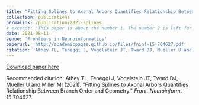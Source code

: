 ```yaml
---
title: "Fitting Splines to Axonal Arbors Quantifies Relationship Between Branch Order and Geometry"
collection: publications
permalink: /publication/2021-splines
# excerpt: 'This paper is about the number 1. The number 2 is left for future work.'
date: 2021-08-11
venue: 'Frontiers in Neuroinformatics'
paperurl: 'http://academicpages.github.io/files/fninf-15-704627.pdf'
citation: 'Athey TL, Teneggi J, Vogelstein JT, Tward DJ, Mueller U and Miller MI (2021). &quot;Fitting Splines to Axonal Arbors Quantifies Relationship Between Branch Order and Geometry.&quot; <i>Front. Neuroinform</i>. 15:704627.'
---
```


[Download paper here](http://academicpages.github.io/files/fninf-15-704627.pdf)

Recommended citation: Athey TL, Teneggi J, Vogelstein JT, Tward DJ, Mueller U and Miller MI (2021). "Fitting Splines to Axonal Arbors Quantifies Relationship Between Branch Order and Geometry." <i>Front. Neuroinform</i>. 15:704627.